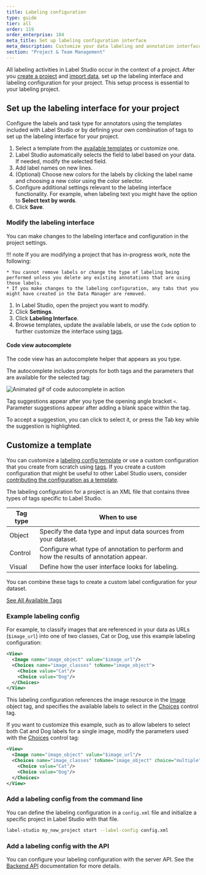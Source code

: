 ```yaml
---
title: Labeling configuration
type: guide
tier: all
order: 119
order_enterprise: 104
meta_title: Set up labeling configuration interface
meta_description: Customize your data labeling and annotation interface with templates or custom tag combinations for your machine learning and data science projects.
section: "Project & Team Management"
---
```


All labeling activities in Label Studio occur in the context of a project. After you [create a project](setup_project.html#Create-a-project) and [import data](tasks.html), set up the labeling interface and labeling configuration for your project. This setup process is essential to your labeling project.

## Set up the labeling interface for your project

Configure the labels and task type for annotators using the templates included with Label Studio or by defining your own combination of tags to set up the labeling interface for your project.

1. Select a template from the [available templates](/templates) or customize one.
2. Label Studio automatically selects the field to label based on your data. If needed, modify the selected field.
3. Add label names on new lines.
4. (Optional) Choose new colors for the labels by clicking the label name and choosing a new color using the color selector.
5. Configure additional settings relevant to the labeling interface functionality. For example, when labeling text you might have the option to **Select text by words**.
6. Click **Save**.

### Modify the labeling interface

You can make changes to the labeling interface and configuration in the project settings.

!!! note 
    If you are modifying a project that has in-progress work, note the following:

    * You cannot remove labels or change the type of labeling being performed unless you delete any existing annotations that are using those labels.
    * If you make changes to the labeling configuration, any tabs that you might have created in the Data Manager are removed.

1. In Label Studio, open the project you want to modify.
2. Click **Settings**.
3. Click **Labeling Interface**.
4. Browse templates, update the available labels, or use the `Code` option to further customize the interface using [tags](/tags).


#### Code view autocomplete

The code view has an autocomplete helper that appears as you type. 

The autocomplete includes prompts for both tags and the parameters that are available for the selected tag:

![Animated gif of code autocomplete in action](/images/label/autocomplete.gif)

Tag suggestions appear after you type the opening angle bracket `<`. Parameter suggestions appear after adding a blank space within the tag. 

To accept a suggestion, you can click to select it, or press the Tab key while the suggestion is highlighted.  

## Customize a template

You can customize a [labeling config template](/templates) or use a custom configuration that you create from scratch using [tags](/tags). If you create a custom configuration that might be useful to other Label Studio users, consider [contributing the configuration as a template](https://github.com/heartexlabs/label-studio/tree/develop/label_studio/annotation_templates).

The labeling configuration for a project is an XML file that contains three types of tags specific to Label Studio.

| Tag type | When to use                                                                            |
| -------- | -------------------------------------------------------------------------------------- |
| Object   | Specify the data type and input data sources from your dataset.                        |
| Control  | Configure what type of annotation to perform and how the results of annotation appear. |
| Visual   | Define how the user interface looks for labeling.                                      |

You can combine these tags to create a custom label configuration for your dataset.

<a class="button" href="/tags">See All Available Tags</a>

### Example labeling config

For example, to classify images that are referenced in your data as URLs (`$image_url`) into one of two classes, Cat or Dog, use this example labeling configuration:

```xml
<View>
  <Image name="image_object" value="$image_url"/>
  <Choices name="image_classes" toName="image_object">
    <Choice value="Cat"/>
    <Choice value="Dog"/>
  </Choices>
</View>
```

This labeling configuration references the image resource in the [Image](/tags/image.html) object tag, and specifies the available labels to select in the [Choices](/tags/choices.html) control tag.

If you want to customize this example, such as to allow labelers to select both Cat and Dog labels for a single image, modify the parameters used with the [Choices](/tags/choices.html) control tag:

```xml
<View>
  <Image name="image_object" value="$image_url"/>
  <Choices name="image_classes" toName="image_object" choice="multiple">
    <Choice value="Cat"/>
    <Choice value="Dog"/>
  </Choices>
</View>
```

<div class="opensource-only">

### Add a labeling config from the command line

You can define the labeling configuration in a `config.xml` file and initialize a specific project in Label Studio with that file.

```bash
label-studio my_new_project start --label-config config.xml
```

</div>

### Add a labeling config with the API

You can configure your labeling configuration with the server API. See the [Backend API](api.html) documentation for more details.
